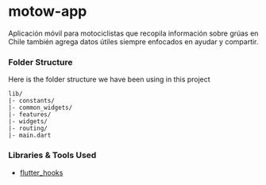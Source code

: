 # motow-app
Aplicación móvil para motociclistas que recopila información sobre grúas en Chile también agrega datos útiles siempre enfocados en ayudar y compartir.

### Folder Structure
Here is the folder structure we have been using in this project

```
lib/
|- constants/
|- common_widgets/
|- features/
|- widgets/
|- routing/
|- main.dart
```
### Libraries & Tools Used

* [flutter_hooks](https://pub.dev/packages/flutter_hooks)
